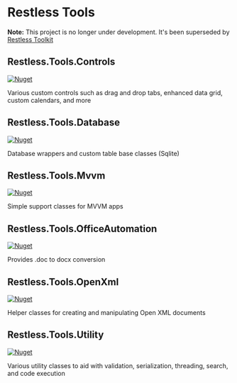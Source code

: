 ﻿# Restless Tools
**Note:** This project is no longer under development. It's been superseded by [Restless Toolkit](https://github.com/victor-david/restless-toolkit)
 
## Restless.Tools.Controls
[![Nuget](https://img.shields.io/nuget/v/Restless.Tools.Controls.svg?style=flat-square)](https://www.nuget.org/packages/Restless.Tools.Controls/)

Various custom controls such as drag and drop tabs, enhanced data grid, custom calendars, and more

## Restless.Tools.Database
[![Nuget](https://img.shields.io/nuget/v/Restless.Tools.Database.svg?style=flat-square)](https://www.nuget.org/packages/Restless.Tools.Database/)

Database wrappers and custom table base classes (Sqlite)

## Restless.Tools.Mvvm
[![Nuget](https://img.shields.io/nuget/v/Restless.Tools.Mvvm.svg?style=flat-square)](https://www.nuget.org/packages/Restless.Tools.Mvvm/)

Simple support classes for MVVM apps

## Restless.Tools.OfficeAutomation
[![Nuget](https://img.shields.io/nuget/v/Restless.Tools.OfficeAutomation.svg?style=flat-square)](https://www.nuget.org/packages/Restless.Tools.OfficeAutomation/)

Provides .doc to docx conversion

## Restless.Tools.OpenXml
[![Nuget](https://img.shields.io/nuget/v/Restless.Tools.OpenXml.svg?style=flat-square)](https://www.nuget.org/packages/Restless.Tools.OpenXml/)

Helper classes for creating and manipulating Open XML documents

## Restless.Tools.Utility
[![Nuget](https://img.shields.io/nuget/v/Restless.Tools.Utility.svg?style=flat-square)](https://www.nuget.org/packages/Restless.Tools.Utility/)

Various utility classes to aid with validation, serialization, threading, search, and code execution
